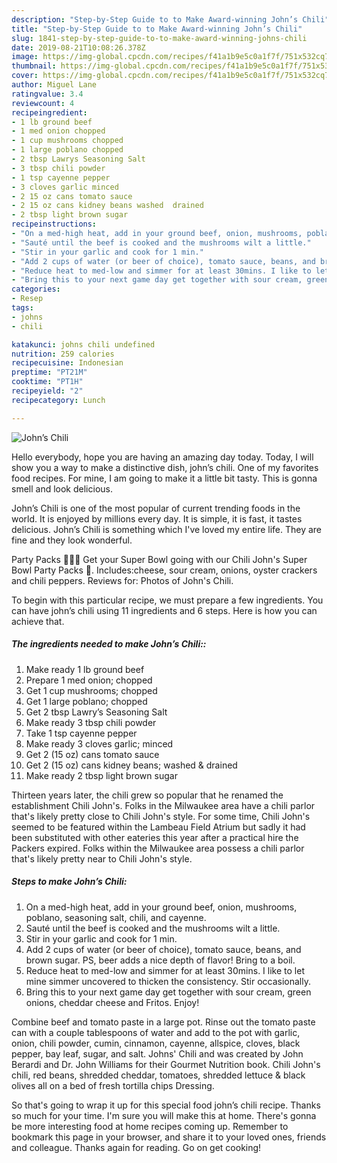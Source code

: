 ```yaml
---
description: "Step-by-Step Guide to to Make Award-winning John’s Chili"
title: "Step-by-Step Guide to to Make Award-winning John’s Chili"
slug: 1841-step-by-step-guide-to-to-make-award-winning-johns-chili
date: 2019-08-21T10:08:26.378Z
image: https://img-global.cpcdn.com/recipes/f41a1b9e5c0a1f7f/751x532cq70/johns-chili-recipe-main-photo.jpg
thumbnail: https://img-global.cpcdn.com/recipes/f41a1b9e5c0a1f7f/751x532cq70/johns-chili-recipe-main-photo.jpg
cover: https://img-global.cpcdn.com/recipes/f41a1b9e5c0a1f7f/751x532cq70/johns-chili-recipe-main-photo.jpg
author: Miguel Lane
ratingvalue: 3.4
reviewcount: 4
recipeingredient:
- 1 lb ground beef
- 1 med onion chopped
- 1 cup mushrooms chopped
- 1 large poblano chopped
- 2 tbsp Lawrys Seasoning Salt
- 3 tbsp chili powder
- 1 tsp cayenne pepper
- 3 cloves garlic minced
- 2 15 oz cans tomato sauce
- 2 15 oz cans kidney beans washed  drained
- 2 tbsp light brown sugar
recipeinstructions:
- "On a med-high heat, add in your ground beef, onion, mushrooms, poblano, seasoning salt, chili, and cayenne."
- "Sauté until the beef is cooked and the mushrooms wilt a little."
- "Stir in your garlic and cook for 1 min."
- "Add 2 cups of water (or beer of choice), tomato sauce, beans, and brown sugar. PS, beer adds a nice depth of flavor! Bring to a boil."
- "Reduce heat to med-low and simmer for at least 30mins. I like to let mine simmer uncovered to thicken the consistency. Stir occasionally."
- "Bring this to your next game day get together with sour cream, green onions, cheddar cheese and Fritos. Enjoy!"
categories:
- Resep
tags:
- johns
- chili

katakunci: johns chili undefined
nutrition: 259 calories
recipecuisine: Indonesian
preptime: "PT21M"
cooktime: "PT1H"
recipeyield: "2"
recipecategory: Lunch

---
```



![John’s Chili](https://img-global.cpcdn.com/recipes/f41a1b9e5c0a1f7f/751x532cq70/johns-chili-recipe-main-photo.jpg)

Hello everybody, hope you are having an amazing day today. Today, I will show you a way to make a distinctive dish, john’s chili. One of my favorites food recipes. For mine, I am going to make it a little bit tasty. This is gonna smell and look delicious.

John’s Chili is one of the most popular of current trending foods in the world. It is enjoyed by millions every day. It is simple, it is fast, it tastes delicious. John’s Chili is something which I've loved my entire life. They are fine and they look wonderful.

Party Packs 🏈🎈🆕 Get your Super Bowl going with our Chili John&#39;s Super Bowl Party Packs 🏈. Includes:cheese, sour cream, onions, oyster crackers and chili peppers. Reviews for: Photos of John&#39;s Chili.


To begin with this particular recipe, we must prepare a few ingredients. You can have john’s chili using 11 ingredients and 6 steps. Here is how you can achieve that.

##### The ingredients needed to make John’s Chili::

1. Make ready 1 lb ground beef
1. Prepare 1 med onion; chopped
1. Get 1 cup mushrooms; chopped
1. Get 1 large poblano; chopped
1. Get 2 tbsp Lawry’s Seasoning Salt
1. Make ready 3 tbsp chili powder
1. Take 1 tsp cayenne pepper
1. Make ready 3 cloves garlic; minced
1. Get 2 (15 oz) cans tomato sauce
1. Get 2 (15 oz) cans kidney beans; washed &amp; drained
1. Make ready 2 tbsp light brown sugar


Thirteen years later, the chili grew so popular that he renamed the establishment Chili John&#39;s. Folks in the Milwaukee area have a chili parlor that&#39;s likely pretty close to Chili John&#39;s style. For some time, Chili John&#39;s seemed to be featured within the Lambeau Field Atrium but sadly it had been substituted with other eateries this year after a practical hire the Packers expired. Folks within the Milwaukee area possess a chili parlor that&#39;s likely pretty near to Chili John&#39;s style. 

##### Steps to make John’s Chili:

1. On a med-high heat, add in your ground beef, onion, mushrooms, poblano, seasoning salt, chili, and cayenne.
1. Sauté until the beef is cooked and the mushrooms wilt a little.
1. Stir in your garlic and cook for 1 min.
1. Add 2 cups of water (or beer of choice), tomato sauce, beans, and brown sugar. PS, beer adds a nice depth of flavor! Bring to a boil.
1. Reduce heat to med-low and simmer for at least 30mins. I like to let mine simmer uncovered to thicken the consistency. Stir occasionally.
1. Bring this to your next game day get together with sour cream, green onions, cheddar cheese and Fritos. Enjoy!


Combine beef and tomato paste in a large pot. Rinse out the tomato paste can with a couple tablespoons of water and add to the pot with garlic, onion, chili powder, cumin, cinnamon, cayenne, allspice, cloves, black pepper, bay leaf, sugar, and salt. Johns&#39; Chili and was created by John Berardi and Dr. John Williams for their Gourmet Nutrition book. Chili John&#39;s chili, red beans, shredded cheddar, tomatoes, shredded lettuce &amp; black olives all on a bed of fresh tortilla chips Dressing. 

So that's going to wrap it up for this special food john’s chili recipe. Thanks so much for your time. I'm sure you will make this at home. There's gonna be more interesting food at home recipes coming up. Remember to bookmark this page in your browser, and share it to your loved ones, friends and colleague. Thanks again for reading. Go on get cooking!
